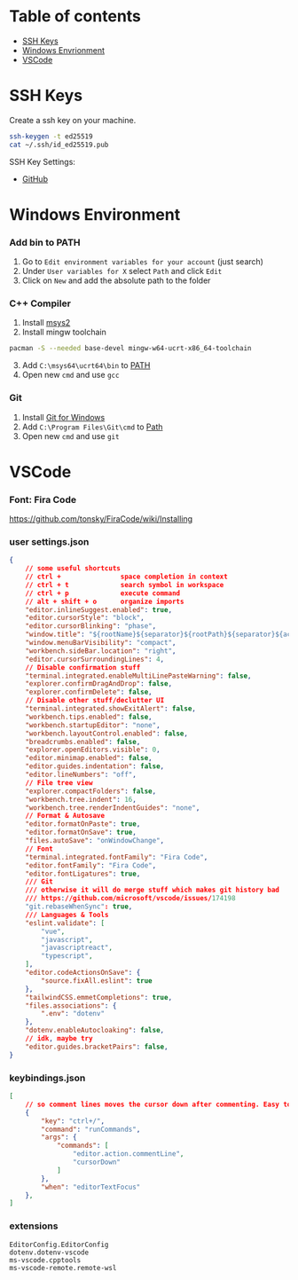 # Table of contents
* [SSH Keys](#ssh-keys)
* [Windows Envrionment](#windows-environment)
* [VSCode](#vscode)

# SSH Keys
Create a ssh key on your machine.
```bash
ssh-keygen -t ed25519
cat ~/.ssh/id_ed25519.pub
```
SSH Key Settings:
- [GitHub](https://github.com/settings/keys)

# Windows Environment
### Add bin to PATH
1. Go to `Edit environment variables for your account` (just search)
2. Under `User variables for X` select `Path` and click `Edit`
3. Click on `New` and add the absolute path to the folder

### C++ Compiler
1. Install [msys2](https://www.msys2.org/)
2. Install mingw toolchain
```bash
pacman -S --needed base-devel mingw-w64-ucrt-x86_64-toolchain
```
3. Add `C:\msys64\ucrt64\bin` to [PATH](#add-bin-to-path)
4. Open new `cmd` and use `gcc`

### Git
1. Install [Git for Windows](https://git-scm.com/download/win)
2. Add `C:\Program Files\Git\cmd` to [Path](#add-bin-to-path)
3. Open new `cmd` and use `git`

# VSCode
### Font: Fira Code
https://github.com/tonsky/FiraCode/wiki/Installing

### user settings.json
```json
{
    // some useful shortcuts
    // ctrl +               space completion in context
    // ctrl + t             search symbol in workspace
    // ctrl + p             execute command
    // alt + shift + o      organize imports 
    "editor.inlineSuggest.enabled": true,
    "editor.cursorStyle": "block",
    "editor.cursorBlinking": "phase",
    "window.title": "${rootName}${separator}${rootPath}${separator}${activeEditorShort}",
    "window.menuBarVisibility": "compact",
    "workbench.sideBar.location": "right",
    "editor.cursorSurroundingLines": 4,
    // Disable confirmation stuff 
    "terminal.integrated.enableMultiLinePasteWarning": false,
    "explorer.confirmDragAndDrop": false,
    "explorer.confirmDelete": false,
    // Disable other stuff/declutter UI
    "terminal.integrated.showExitAlert": false,
    "workbench.tips.enabled": false,
    "workbench.startupEditor": "none",
    "workbench.layoutControl.enabled": false,
    "breadcrumbs.enabled": false,
    "explorer.openEditors.visible": 0,
    "editor.minimap.enabled": false,
    "editor.guides.indentation": false,
    "editor.lineNumbers": "off",
    // File tree view
    "explorer.compactFolders": false,
    "workbench.tree.indent": 16,
    "workbench.tree.renderIndentGuides": "none",
    // Format & Autosave
    "editor.formatOnPaste": true,
    "editor.formatOnSave": true,
    "files.autoSave": "onWindowChange",
    // Font
    "terminal.integrated.fontFamily": "Fira Code",
    "editor.fontFamily": "Fira Code",
    "editor.fontLigatures": true,
    /// Git 
    /// otherwise it will do merge stuff which makes git history bad 
    /// https://github.com/microsoft/vscode/issues/174198 
    "git.rebaseWhenSync": true,
    /// Languages & Tools
    "eslint.validate": [
        "vue",
        "javascript",
        "javascriptreact",
        "typescript",
    ],
    "editor.codeActionsOnSave": {
        "source.fixAll.eslint": true
    },
    "tailwindCSS.emmetCompletions": true,
    "files.associations": {
        ".env": "dotenv"
    },
    "dotenv.enableAutocloaking": false,
    // idk, maybe try 
    "editor.guides.bracketPairs": false,
}
```
### keybindings.json
```json
[
    // so comment lines moves the cursor down after commenting. Easy to comment multiple lines
    {
        "key": "ctrl+/",
        "command": "runCommands",
        "args": {
            "commands": [
                "editor.action.commentLine",
                "cursorDown"
            ]
        },
        "when": "editorTextFocus"
    },
]
```
### extensions
```text
EditorConfig.EditorConfig
dotenv.dotenv-vscode
ms-vscode.cpptools
ms-vscode-remote.remote-wsl
```
